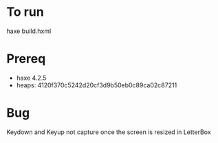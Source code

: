 # To run

haxe build.hxml

# Prereq

- haxe 4.2.5
- heaps: 4120f370c5242d20cf3d9b50eb0c89ca02c87211

# Bug

Keydown and Keyup not capture once the screen is resized in LetterBox
